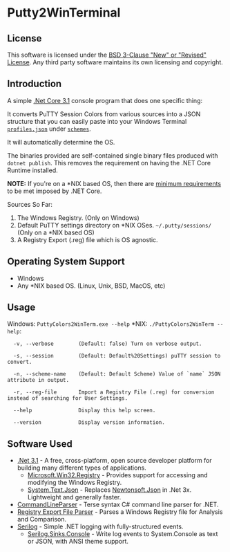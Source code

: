 # Putty2WinTerminal

## License

This software is licensed under the [BSD 3-Clause "New" or "Revised" License](https://github.com/saiwolf/PuttyColors2WinTerm/blob/master/LICENSE). Any third party software maintains its own licensing and copyright.

## Introduction

A simple [.Net Core 3.1](https://github.com/dotnet/core) console program that does one specific thing: 

It converts PuTTY Session Colors from various sources into a JSON structure that you can easily paste into your Windows Terminal [`profiles.json`](https://github.com/microsoft/terminal/blob/master/doc/cascadia/SettingsSchema.md) under [`schemes`](https://github.com/microsoft/terminal/blob/master/doc/cascadia/SettingsSchema.md#schemes).

It will automatically determine the OS.

The binaries provided are self-contained single binary files produced with `dotnet publish`. This removes the requirement on having the .NET Core Runtime installed.

**NOTE:** If you're on a *NIX based OS, then there are [minimum requirements](https://docs.microsoft.com/en-us/dotnet/core/install/dependencies?tabs=netcore31&pivots=os-linux) to be met imposed by .NET Core.

Sources So Far:

1. The Windows Registry. (Only on Windows)
2. Default PuTTY settings directory on *NIX OSes. `~/.putty/sessions/` (Only on a *NIX based OS)
3. A Registry Export (.reg) file which is OS agnostic.

## Operating System Support

* Windows
* Any *NIX based OS. (Linux, Unix, BSD, MacOS, etc)

## Usage
Windows: `PuttyColors2WinTerm.exe --help`
*NIX: `./PuttyColors2WinTerm --help`:

```
  -v, --verbose        (Default: false) Turn on verbose output.

  -s, --session        (Default: Default%20Settings) puTTY session to convert.

  -n, --scheme-name    (Default: Default Scheme) Value of `name` JSON attribute in output.

  -r, --reg-file       Import a Registry File (.reg) for conversion instead of searching for User Settings.

  --help               Display this help screen.

  --version            Display version information.
```

## Software Used
* [.Net 3.1](https://dotnet.microsoft.com/) - A free, cross-platform, open source developer platform for building many different types of applications.
    * [Microsoft.Win32.Registry](https://github.com/dotnet/corefx) - Provides support for accessing and modifying the Windows Registry.
    * [System.Text.Json](https://docs.microsoft.com/en-us/dotnet/standard/serialization/system-text-json-overview) - Replaces [Newtonsoft.Json](https://www.newtonsoft.com/json) in .Net 3x. Lightweight and generally faster.
* [CommandLineParser](https://github.com/commandlineparser/commandline) - Terse syntax C# command line parser for .NET.
* [Registry Export File Parser](https://www.codeproject.com/Tips/125573/Registry-Export-File-reg-Parser) - Parses a Windows Registry file for Analysis and Comparison.
* [Serilog](https://github.com/serilog/serilog) - Simple .NET logging with fully-structured events.
	* [Serilog.Sinks.Console](https://github.com/serilog/serilog-sinks-console) - Write log events to System.Console as text or JSON, with ANSI theme support.